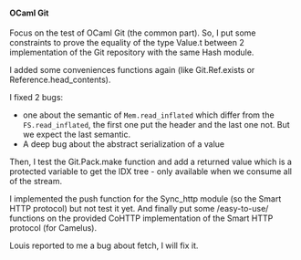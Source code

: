 #### OCaml Git

Focus on the test of OCaml Git (the common part). So, I put some
constraints to prove the equality of the type Value.t between 2
implementation of the Git repository with the same Hash module.

I added some conveniences functions again (like Git.Ref.exists or
Reference.head_contents).

I fixed 2 bugs:
- one about the semantic of `Mem.read_inflated` which differ from the
  `FS.read_inflated`, the first one put the header and the last one
  not. But we expect the last semantic.
- A deep bug about the abstract serialization of a value

Then, I test the Git.Pack.make function and add a returned value which
is a protected variable to get the IDX tree - only available when we
consume all of the stream.

I implemented the push function for the Sync_http module (so the Smart
HTTP protocol) but not test it yet. And finally put some /easy-to-use/
functions on the provided CoHTTP implementation of the Smart HTTP
protocol (for Camelus).

Louis reported to me a bug about fetch, I will fix it.
